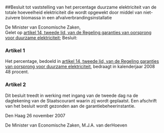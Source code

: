 <meta http-equiv='Content-Type' content='text/html; charset=utf-8' />

##Besluit tot vaststelling van het percentage duurzame elektriciteit van de totale hoeveelheid elektriciteit die wordt opgewekt door middel van niet-zuivere biomassa in een afvalverbrandingsinstallatie

De Minister van Economische Zaken,  
Gelet op [artikel 14, tweede lid, van de Regeling garanties van oorsprong voor duurzame elektriciteit](../../../../../../../ministeriele-regeling/regeling/garanties/van/oorsprong/voor/duurzame/elektriciteit/BWBR0016021/README.md);
Besluit:    

### Artikel  1  

Het percentage, bedoeld in [artikel 14, tweede lid, van de Regeling garanties van oorsprong voor duurzame elektriciteit](../../../../../../../ministeriele-regeling/regeling/garanties/van/oorsprong/voor/duurzame/elektriciteit/BWBR0016021/README.md), bedraagt in kalenderjaar 2008 48 procent.  

### Artikel  2  

Dit besluit treedt in werking met ingang van de tweede dag na de dagtekening van de Staatscourant waarin zij wordt geplaatst. Een afschrift van het besluit wordt gezonden aan de garantiebeheerinstantie.  

Den Haag 
26 november 2007   

De 
Minister van Economische Zaken, 
M.J.A. van derHoeven   
